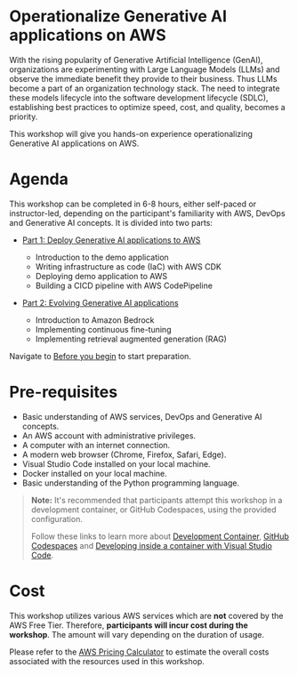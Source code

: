 # Operationalize Generative AI applications on AWS

With the rising popularity of Generative Artificial Intelligence (GenAI), organizations are experimenting with Large Language Models (LLMs) and observe the immediate benefit they provide to their business. Thus LLMs become a part of an organization technology stack. The need to integrate these models lifecycle into the software development lifecycle (SDLC), establishing best practices to optimize speed, cost, and quality, becomes a priority. 

This workshop will give you hands-on experience operationalizing Generative AI applications on AWS.

# Agenda

This workshop can be completed in 6-8 hours, either self-paced or instructor-led, depending on the participant's familiarity with AWS, DevOps and Generative AI concepts. It is divided into two parts:
- [Part 1: Deploy Generative AI applications to AWS](/part-01/)
    - Introduction to the demo application
    - Writing infrastructure as code (IaC) with AWS CDK
    - Deploying demo application to AWS
    - Building a CICD pipeline with AWS CodePipeline

- [Part 2: Evolving Generative AI applications](/part-02/)
    - Introduction to Amazon Bedrock
    - Implementing continuous fine-tuning
    - Implementing retrieval augmented generation (RAG)

Navigate to [Before you begin](/10-before-you-begin.md) to start preparation.


# Pre-requisites

- Basic understanding of AWS services, DevOps and Generative AI concepts.
- An AWS account with administrative privileges.
- A computer with an internet connection.
- A modern web browser (Chrome, Firefox, Safari, Edge).
- Visual Studio Code installed on your local machine.
- Docker installed on your local machine.
- Basic understanding of the Python programming language.

> __Note:__ It's recommended that participants attempt this workshop in a development container, or GitHub Codespaces, using the provided configuration. 
> 
> Follow these links to learn more about [Development Container](https://containers.dev/), [GitHub Codespaces](https://github.com/features/codespaces) and [Developing inside a container with Visual Studio Code](https://code.visualstudio.com/docs/devcontainers/containers).

# Cost

This workshop utilizes various AWS services which are __not__ covered by the AWS Free Tier. Therefore, __participants will incur cost during the workshop__. The amount will vary depending on the duration of usage. 

Please refer to the [AWS Pricing Calculator](https://calculator.aws/#/) to estimate the overall costs associated with the resources used in this workshop.
